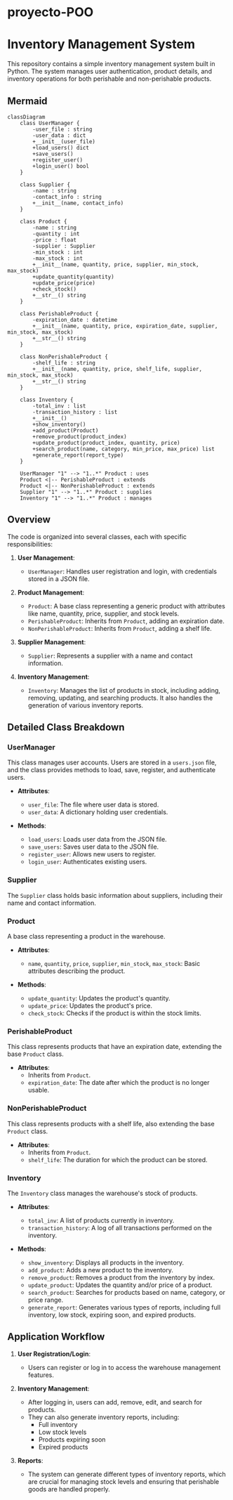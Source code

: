 # proyecto-POO

# Inventory Management System

This repository contains a simple inventory management system built in Python. The system manages user authentication, product details, and inventory operations for both perishable and non-perishable products.

## Mermaid

```mermaid
classDiagram
    class UserManager {
        -user_file : string
        -user_data : dict
        +__init__(user_file)
        +load_users() dict
        +save_users()
        +register_user()
        +login_user() bool
    }

    class Supplier {
        -name : string
        -contact_info : string
        +__init__(name, contact_info)
    }

    class Product {
        -name : string
        -quantity : int
        -price : float
        -supplier : Supplier
        -min_stock : int
        -max_stock : int
        +__init__(name, quantity, price, supplier, min_stock, max_stock)
        +update_quantity(quantity)
        +update_price(price)
        +check_stock()
        +__str__() string
    }

    class PerishableProduct {
        -expiration_date : datetime
        +__init__(name, quantity, price, expiration_date, supplier, min_stock, max_stock)
        +__str__() string
    }

    class NonPerishableProduct {
        -shelf_life : string
        +__init__(name, quantity, price, shelf_life, supplier, min_stock, max_stock)
        +__str__() string
    }

    class Inventory {
        -total_inv : list
        -transaction_history : list
        +__init__()
        +show_inventory()
        +add_product(Product)
        +remove_product(product_index)
        +update_product(product_index, quantity, price)
        +search_product(name, category, min_price, max_price) list
        +generate_report(report_type)
    }

    UserManager "1" --> "1..*" Product : uses
    Product <|-- PerishableProduct : extends
    Product <|-- NonPerishableProduct : extends
    Supplier "1" --> "1..*" Product : supplies
    Inventory "1" --> "1..*" Product : manages
```

## Overview

The code is organized into several classes, each with specific responsibilities:

1. **User Management**:
    - `UserManager`: Handles user registration and login, with credentials stored in a JSON file.

2. **Product Management**:
    - `Product`: A base class representing a generic product with attributes like name, quantity, price, supplier, and stock levels.
    - `PerishableProduct`: Inherits from `Product`, adding an expiration date.
    - `NonPerishableProduct`: Inherits from `Product`, adding a shelf life.

3. **Supplier Management**:
    - `Supplier`: Represents a supplier with a name and contact information.

4. **Inventory Management**:
    - `Inventory`: Manages the list of products in stock, including adding, removing, updating, and searching products. It also handles the generation of various inventory reports.

## Detailed Class Breakdown

### UserManager
This class manages user accounts. Users are stored in a `users.json` file, and the class provides methods to load, save, register, and authenticate users.

- **Attributes**:
  - `user_file`: The file where user data is stored.
  - `user_data`: A dictionary holding user credentials.

- **Methods**:
  - `load_users`: Loads user data from the JSON file.
  - `save_users`: Saves user data to the JSON file.
  - `register_user`: Allows new users to register.
  - `login_user`: Authenticates existing users.

### Supplier
The `Supplier` class holds basic information about suppliers, including their name and contact information.

### Product
A base class representing a product in the warehouse.

- **Attributes**:
  - `name`, `quantity`, `price`, `supplier`, `min_stock`, `max_stock`: Basic attributes describing the product.
  
- **Methods**:
  - `update_quantity`: Updates the product's quantity.
  - `update_price`: Updates the product's price.
  - `check_stock`: Checks if the product is within the stock limits.

### PerishableProduct
This class represents products that have an expiration date, extending the base `Product` class.

- **Attributes**:
  - Inherits from `Product`.
  - `expiration_date`: The date after which the product is no longer usable.

### NonPerishableProduct
This class represents products with a shelf life, also extending the base `Product` class.

- **Attributes**:
  - Inherits from `Product`.
  - `shelf_life`: The duration for which the product can be stored.

### Inventory
The `Inventory` class manages the warehouse's stock of products.

- **Attributes**:
  - `total_inv`: A list of products currently in inventory.
  - `transaction_history`: A log of all transactions performed on the inventory.

- **Methods**:
  - `show_inventory`: Displays all products in the inventory.
  - `add_product`: Adds a new product to the inventory.
  - `remove_product`: Removes a product from the inventory by index.
  - `update_product`: Updates the quantity and/or price of a product.
  - `search_product`: Searches for products based on name, category, or price range.
  - `generate_report`: Generates various types of reports, including full inventory, low stock, expiring soon, and expired products.

## Application Workflow

1. **User Registration/Login**:
   - Users can register or log in to access the warehouse management features.
   
2. **Inventory Management**:
   - After logging in, users can add, remove, edit, and search for products.
   - They can also generate inventory reports, including:
     - Full inventory
     - Low stock levels
     - Products expiring soon
     - Expired products

3. **Reports**:
   - The system can generate different types of inventory reports, which are crucial for managing stock levels and ensuring that perishable goods are handled properly.

